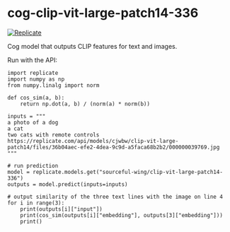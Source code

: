 # cog-clip-vit-large-patch14-336

[![Replicate](https://replicate.com/sourceful-wing/clip-vit-large-patch14-336)](https://replicate.com/sourceful-wing/clip-vit-large-patch14-336)

Cog model that outputs CLIP features for text and images.

Run with the API:

```
import replicate
import numpy as np
from numpy.linalg import norm

def cos_sim(a, b):
    return np.dot(a, b) / (norm(a) * norm(b))

inputs = """
a photo of a dog
a cat
two cats with remote controls
https://replicate.com/api/models/cjwbw/clip-vit-large-patch14/files/36b04aec-efe2-4dea-9c9d-a5faca68b2b2/000000039769.jpg
"""

# run prediction
model = replicate.models.get("sourceful-wing/clip-vit-large-patch14-336")
outputs = model.predict(inputs=inputs)

# output similarity of the three text lines with the image on line 4
for i in range(3):
    print(outputs[i]["input"])
    print(cos_sim(outputs[i]["embedding"], outputs[3]["embedding"]))
    print()
```
